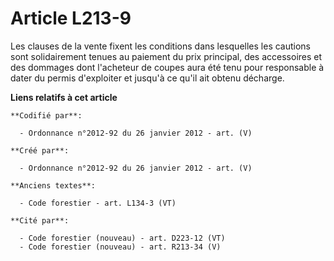 # Article L213-9

Les clauses de la vente fixent les conditions dans lesquelles les cautions sont solidairement tenues au paiement du prix
principal, des accessoires et des dommages dont l'acheteur de coupes aura été tenu pour responsable à dater du permis
d'exploiter et jusqu'à ce qu'il ait obtenu décharge.

**Liens relatifs à cet article**

	**Codifié par**:

	  - Ordonnance n°2012-92 du 26 janvier 2012 - art. (V)

	**Créé par**:

	  - Ordonnance n°2012-92 du 26 janvier 2012 - art. (V)

	**Anciens textes**:

	  - Code forestier - art. L134-3 (VT)

	**Cité par**:

	  - Code forestier (nouveau) - art. D223-12 (VT)
	  - Code forestier (nouveau) - art. R213-34 (V)
